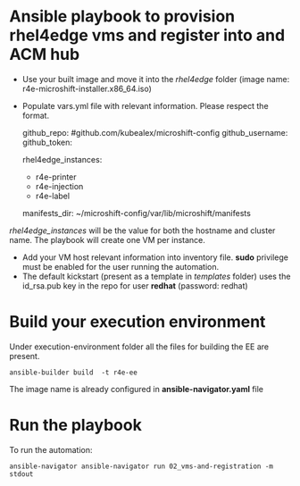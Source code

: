 # Ansible playbook to provision rhel4edge vms and register into and ACM hub

- Use your built image and move it into the *rhel4edge* folder (image name: r4e-microshift-installer.x86_64.iso)
- Populate vars.yml file with relevant information. Please respect the format.

    github_repo: #github.com/kubealex/microshift-config
    github_username: 
    github_token: 

    rhel4edge_instances: 
    - r4e-printer
    - r4e-injection
    - r4e-label

    manifests_dir: ~/microshift-config/var/lib/microshift/manifests

*rhel4edge_instances* will be the value for both the hostname and cluster name. The playbook will create one VM per instance.

- Add your VM host relevant information into inventory file. **sudo** privilege must be enabled for the user running the automation.
- The default kickstart (present as a template in *templates* folder) uses the id_rsa.pub key in the repo for user **redhat** (password: redhat)


# Build your execution environment

Under execution-environment folder all the files for building the EE are present.

    ansible-builder build  -t r4e-ee

The image name is already configured in **ansible-navigator.yaml** file


# Run the playbook

To run the automation:

    ansible-navigator ansible-navigator run 02_vms-and-registration -m stdout 

